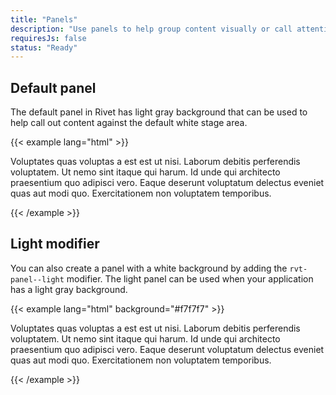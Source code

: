 ```yaml
---
title: "Panels"
description: "Use panels to help group content visually or call attention to parts of your application."
requiresJs: false
status: "Ready"
---
```

## Default panel
The default panel in Rivet has light gray background that can be used to help call out content against the default white stage area.

{{< example lang="html" >}}<div class="rvt-panel">
    <p class="rvt-m-all-remove">Voluptates quas voluptas a est est ut nisi. Laborum debitis perferendis voluptatem. Ut nemo sint itaque qui harum. Id unde qui architecto praesentium quo adipisci vero. Eaque deserunt voluptatum delectus eveniet quas aut modi quo. Exercitationem non voluptatem temporibus.</p>
</div>
{{< /example >}}

## Light modifier
You can also create a panel with a white background by adding the `rvt-panel--light` modifier. The light panel can be used when your application has a light gray background.

{{< example lang="html" background="#f7f7f7" >}}
<div class="rvt-panel rvt-panel--light">
    <p class="rvt-m-all-remove">Voluptates quas voluptas a est est ut nisi. Laborum debitis perferendis voluptatem. Ut nemo sint itaque qui harum. Id unde qui architecto praesentium quo adipisci vero. Eaque deserunt voluptatum delectus eveniet quas aut modi quo. Exercitationem non voluptatem temporibus.</p>
</div>
{{< /example >}}
